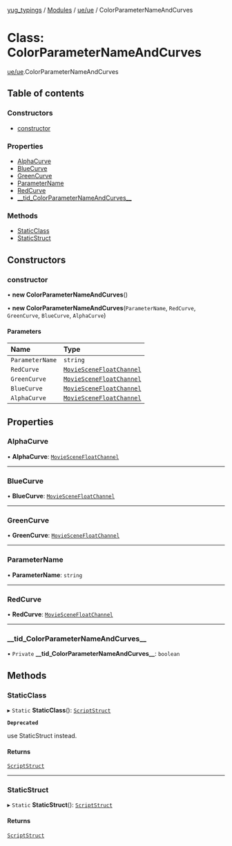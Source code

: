 [yug_typings](../README.md) / [Modules](../modules.md) / [ue/ue](../modules/ue_ue.md) / ColorParameterNameAndCurves

# Class: ColorParameterNameAndCurves

[ue/ue](../modules/ue_ue.md).ColorParameterNameAndCurves

## Table of contents

### Constructors

- [constructor](ue_ue.ColorParameterNameAndCurves.md#constructor)

### Properties

- [AlphaCurve](ue_ue.ColorParameterNameAndCurves.md#alphacurve)
- [BlueCurve](ue_ue.ColorParameterNameAndCurves.md#bluecurve)
- [GreenCurve](ue_ue.ColorParameterNameAndCurves.md#greencurve)
- [ParameterName](ue_ue.ColorParameterNameAndCurves.md#parametername)
- [RedCurve](ue_ue.ColorParameterNameAndCurves.md#redcurve)
- [\_\_tid\_ColorParameterNameAndCurves\_\_](ue_ue.ColorParameterNameAndCurves.md#__tid_colorparameternameandcurves__)

### Methods

- [StaticClass](ue_ue.ColorParameterNameAndCurves.md#staticclass)
- [StaticStruct](ue_ue.ColorParameterNameAndCurves.md#staticstruct)

## Constructors

### constructor

• **new ColorParameterNameAndCurves**()

• **new ColorParameterNameAndCurves**(`ParameterName`, `RedCurve`, `GreenCurve`, `BlueCurve`, `AlphaCurve`)

#### Parameters

| Name | Type |
| :------ | :------ |
| `ParameterName` | `string` |
| `RedCurve` | [`MovieSceneFloatChannel`](ue_ue.MovieSceneFloatChannel.md) |
| `GreenCurve` | [`MovieSceneFloatChannel`](ue_ue.MovieSceneFloatChannel.md) |
| `BlueCurve` | [`MovieSceneFloatChannel`](ue_ue.MovieSceneFloatChannel.md) |
| `AlphaCurve` | [`MovieSceneFloatChannel`](ue_ue.MovieSceneFloatChannel.md) |

## Properties

### AlphaCurve

• **AlphaCurve**: [`MovieSceneFloatChannel`](ue_ue.MovieSceneFloatChannel.md)

___

### BlueCurve

• **BlueCurve**: [`MovieSceneFloatChannel`](ue_ue.MovieSceneFloatChannel.md)

___

### GreenCurve

• **GreenCurve**: [`MovieSceneFloatChannel`](ue_ue.MovieSceneFloatChannel.md)

___

### ParameterName

• **ParameterName**: `string`

___

### RedCurve

• **RedCurve**: [`MovieSceneFloatChannel`](ue_ue.MovieSceneFloatChannel.md)

___

### \_\_tid\_ColorParameterNameAndCurves\_\_

• `Private` **\_\_tid\_ColorParameterNameAndCurves\_\_**: `boolean`

## Methods

### StaticClass

▸ `Static` **StaticClass**(): [`ScriptStruct`](ue_ue.ScriptStruct.md)

**`Deprecated`**

use StaticStruct instead.

#### Returns

[`ScriptStruct`](ue_ue.ScriptStruct.md)

___

### StaticStruct

▸ `Static` **StaticStruct**(): [`ScriptStruct`](ue_ue.ScriptStruct.md)

#### Returns

[`ScriptStruct`](ue_ue.ScriptStruct.md)
